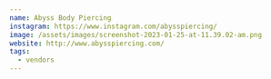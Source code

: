 ```yaml
---
name: Abyss Body Piercing
instagram: https://www.instagram.com/abysspiercing/
image: /assets/images/screenshot-2023-01-25-at-11.39.02-am.png
website: http://www.abysspiercing.com/
tags:
  - vendors
---
```

